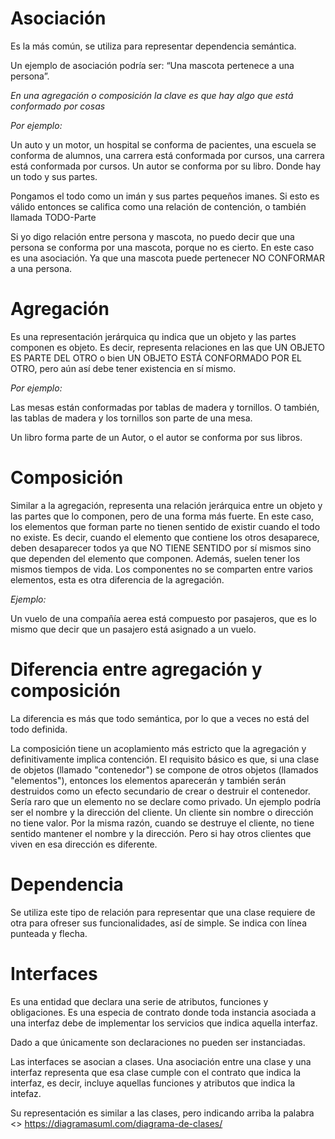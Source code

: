 # Asociación 

Es la más común, se utiliza para representar dependencia semántica. 

Un ejemplo de asociación podría ser: “Una mascota pertenece a una persona”.


*En una agregación o composición la clave es que hay algo que 
está conformado por cosas*

*Por ejemplo:*

Un auto y un motor, un hospital se conforma de pacientes, una escuela
se conforma de alumnos, una carrera está conformada por cursos, una carrera está conformada por cursos. Un autor se conforma por su libro. Donde hay un todo y sus partes. 

Pongamos el todo como un imán y sus partes pequeños imanes. Si 
esto es válido entonces se califica como una relación de contención, o 
también llamada TODO-Parte

Si yo digo relación entre persona y mascota, no puedo decir que una persona se conforma por una mascota, porque no es cierto. En este caso es una asociación. Ya que una mascota puede pertenecer NO CONFORMAR a una persona. 

# Agregación

Es una representación jerárquica qu indica que un objeto y las partes componen es objeto. Es decir, representa relaciones en las que UN OBJETO ES PARTE DEL OTRO o bien UN OBJETO ESTÁ CONFORMADO POR EL OTRO, pero aún 
así debe tener existencia en sí mismo. 

*Por ejemplo:* 

Las mesas están conformadas por tablas de madera y tornillos. O también,
las tablas de madera y los tornillos son parte de una mesa. 

Un libro forma parte de un Autor, o el autor se conforma por sus libros. 

# Composición

Similar a la agregación, representa una relación jerárquica entre un objeto y las partes que lo componen, pero de una forma más fuerte. En este caso, los elementos que forman parte no tienen sentido de existir cuando el todo no existe. Es decir, cuando el elemento que contiene los otros desaparece, deben desaparecer todos ya que NO TIENE SENTIDO por sí mismos sino que dependen del elemento que componen. Además, suelen tener los mismos tiempos de vida. Los componentes no se comparten entre varios elementos, esta es otra diferencia de la agregación. 

*Ejemplo:* 

Un vuelo de una compañía aerea está compuesto por pasajeros, que es lo mismo que decir que un pasajero está asignado a un vuelo. 


# Diferencia entre agregación y composición

La diferencia es más que todo semántica, por lo que a veces no está del todo definida. 

La composición tiene un acoplamiento más estricto que la agregación y definitivamente implica contención. El requisito básico es que, si una clase de objetos (llamado "contenedor") se compone de otros objetos (llamados "elementos"), entonces los elementos aparecerán y también serán destruidos como un efecto secundario de crear o destruir el contenedor. Sería raro que un elemento no se declare como privado. Un ejemplo podría ser el nombre y la dirección del cliente. Un cliente sin nombre o dirección no tiene valor. Por la misma razón, cuando se destruye el cliente, no tiene sentido mantener el nombre y la dirección. Pero si hay otros clientes que viven en esa dirección es diferente. 

# Dependencia 

Se utiliza este tipo de relación para representar que una clase requiere de otra para ofreser sus funcionalidades, así de simple. Se indica con línea punteada y flecha. 

# Interfaces

Es una entidad que declara una serie de atributos, funciones y obligaciones. Es una especia de contrato donde toda instancia asociada a una interfaz debe de implementar los servicios que indica aquella interfaz. 

Dado a que únicamente son declaraciones no pueden ser instanciadas. 

Las interfaces se asocian a clases. Una asociación entre una clase y una interfaz representa que esa clase cumple con el contrato que indica la interfaz, es decir, incluye aquellas funciones y atributos que indica la intefaz. 

Su representación es similar a las clases, pero indicando arriba la palabra <<interface>>
https://diagramasuml.com/diagrama-de-clases/
